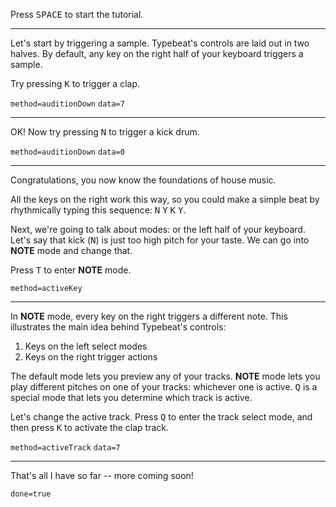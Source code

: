 Press <kbd>SPACE</kbd> to start the tutorial.

---

Let's start by triggering a sample.
Typebeat's controls are laid out in two halves.
By default, any key on the right half of your keyboard triggers a sample.

Try pressing <kbd>K</kbd> to trigger a clap.

`method=auditionDown` `data=7`

---

OK! Now try pressing <kbd>N</kbd> to trigger a kick drum.

`method=auditionDown` `data=0`

---

Congratulations, you now know the foundations of house music.

All the keys on the right work this way, so you could make a simple beat by rhythmically typing this sequence:
<kbd>N</kbd> <kbd>Y</kbd> <kbd>K</kbd> <kbd>Y</kbd>.

Next, we're going to talk about modes: or the left half of your keyboard.
Let's say that kick (<kbd>N</kbd>) is just too high pitch for your taste.
We can go into <b>NOTE</b> mode and change that.

Press <kbd>T</kbd> to enter <b>NOTE</b> mode.

`method=activeKey`

---

In <b>NOTE</b> mode, every key on the right triggers a different note.
This illustrates the main idea behind Typebeat's controls:

<ol>
  <li>Keys on the left select modes</li>
  <li>Keys on the right trigger actions</li>
</ol>

The default mode lets you preview any of your tracks.
<b>NOTE</b> mode lets you play different pitches on one of your tracks: whichever one is active.
<kbd>Q</kbd> is a special mode that lets you determine which track is active.

Let's change the active track.
Press <kbd>Q</kbd> to enter the track select mode, and then press <kbd>K</kbd> to activate the clap track.

`method=activeTrack` `data=7`

---

That's all I have so far -- more coming soon!

`done=true`
